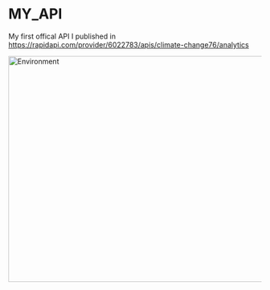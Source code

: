 # MY_API

My first offical API I published in https://rapidapi.com/provider/6022783/apis/climate-change76/analytics

<img src=https://user-images.githubusercontent.com/87446059/152011009-de8fd495-5040-4d08-9842-8b87bbb42b42.jpg alt="Environment" width="550" height="450">
